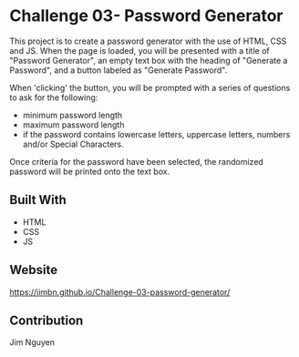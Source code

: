 # Challenge 03- Password Generator

This project is to create a password generator with the use of HTML, CSS and JS. When the page is loaded, you will be presented with a title of "Password Generator", an empty text box with the heading of "Generate a Password", and a button labeled as "Generate Password".

When 'clicking' the button, you will be prompted with a series of questions to ask for the following: 
- minimum password length
- maximum password length
- if the password contains lowercase letters, uppercase letters, numbers and/or Special Characters.

Once criteria for the password have been selected, the randomized password will be printed onto the text box.
 

## Built With
* HTML
* CSS
* JS

## Website
https://jimbn.github.io/Challenge-03-password-generator/

## Contribution
Jim Nguyen